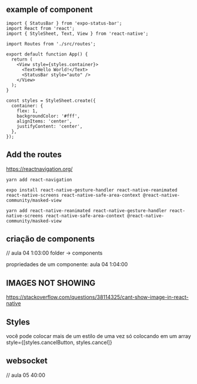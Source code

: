 ## example of component

```=javascript
import { StatusBar } from 'expo-status-bar';
import React from 'react';
import { StyleSheet, Text, View } from 'react-native';

import Routes from './src/routes';

export default function App() {
  return (
    <View style={styles.container}>
      <Text>Hello World!</Text>
      <StatusBar style="auto" />
    </View>
  );
}

const styles = StyleSheet.create({
  container: {
    flex: 1,
    backgroundColor: '#fff',
    alignItems: 'center',
    justifyContent: 'center',
  },
});
```


## Add the routes
https://reactnavigation.org/
```
yarn add react-navigation

expo install react-native-gesture-handler react-native-reanimated react-native-screens react-native-safe-area-context @react-native-community/masked-view

yarn add react-native-reanimated react-native-gesture-handler react-native-screens react-native-safe-area-context @react-native-community/masked-view
```

## criação de components
// aula 04 1:03:00
folder -> components

propriedades de um componente: aula 04 1:04:00

## IMAGES NOT SHOWING
https://stackoverflow.com/questions/38114325/cant-show-image-in-react-native

## Styles
você pode colocar mais de um estilo de uma vez só colocando em um array
style={[styles.cancelButton, styles.cancel]}

## websocket
// aula 05 40:00
